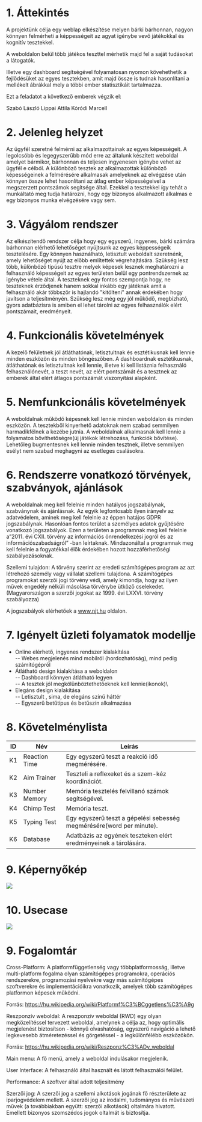 1\. Áttekintés
==============
A projektünk célja egy weblap elkészítése melyen bárki bárhonnan, nagyon könnyen felmérheti a képpességeit az agyat igénybe vevő játékokkal és kognitív tesztekkel.

A weboldalon belül több játékos teszttel mérhetik majd fel a saját tudásokat a látogatók.

Illetve egy dashboard segítségével folyamatosan nyomon kövehethetik a fejlődésüket az egyes tesztekben, amit majd össze is tudnak hasonlítani a mellékelt ábrákkal mely a többi ember statisztikáit tartalmazza.


Ezt a feladatot a következő emberek végzik el:

Szabó László
Lippai Attila
Kóródi Marcell


2\. Jelenleg helyzet
=====================
Az ügyfél szeretné felmérni az alkalmazottainak az egyes képességeit. A legolcsóbb és legegyszerűbb mód erre az általunk készített weboldal amelyet bármikor, bárhonnan és teljesen ingyenesen igénybe
vehet az ügyfél e célból. A különböző tesztek az alkalmazottak különböző képességeinek a felmérésére alkalmasak amelyeknek az elvégzése után könnyen össze lehet hasonlítani az átlag ember képességeivel
a megszerzett pontszámok segítsége által. Ezekkel a tesztekkel így tehát a munkáltató meg tudja határozni, hogy egy bizonyos alkalmazott alkalmas e egy bizonyos munka elvégzésére vagy sem.


3\. Vágyálom rendszer
=====================
Az elkészítendő rendszer célja hogy egy egyszerű, ingyenes, bárki számára bárhonnan elérhető lehetőséget nyújtsunk az egyes képpességeik tesztelésére.
Egy könnyen használható, letisztult weboldalt szeretnénk, amely lehetőséget nyújt az előbb említettek végrehajtására.
Szükség lesz több, különböző típúsú tesztre melyek képesek lesznek meghatározni a felhasználó képességeit az egyes területen belül egy pontrendszernek az igénybe vétele által.
A teszteknek egy fontos szempontja hogy, ne teszteknek érződjenek hanem sokkal inkább egy játéknak amit a felhasználó akár többször is hajlandó "kitölteni" annak érdekében hogy javítson a teljesítményén.
Szükség lesz még egy jól működő, megbízható, gyors adatbázisra is amiben el lehet tárolni  az egyes felhasználók elért pontszámait, eredményeit.

4\. Funkcionális követelmények
============================== 
A kezelő felületnek jól átláthatónak, letisztultnak és esztétikusnak kell lennie minden eszközön és minden böngészőben. A dashboardnak esztétikusnak, átláthatónak és letisztultnak kell lennie, illetve ki kell listáznia felhasználó felhasználónevét, a teszt nevét, az elért pontszámát és a tesztnek az emberek által elért átlagos pontszámát viszonyítási alapként.


5\. Nemfunkcionális követelmények
==============================
A weboldalnak működő képesnek kell lennie minden weboldalon és minden eszközön. A tesztekből kinyerhető adatoknak nem szabad semmilyen harmadikfélnek a kezébe jutnia.
A weboldalnak alkalmasnak kell lennie a folyamatos bővíthetőségre(új játékok létrehozása, funkciók bővítése). Lehetőleg bugmentesnek kell lennie minden tesztnek, illetve semmilyen esélyt nem szabad meghagyni az esetleges csalásokra.


6\. Rendszerre vonatkozó törvények, szabványok, ajánlások
======================
   
A weboldalnak meg kell felelnie minden hatályos jogszabálynak, szabványnak és ajánlásnak. Az egyik legfontosabb ilyen irányelv az adatvédelem, aminek meg kell felelnie az éppen hatájos GDPR jogszabálynak. Hasonlóan fontos terület a személyes adatok gyűjtésére vonatkozó jogszabályok. Ezen a területen a programnak meg kell felelnie a”2011. évi CXII. törvény az információs önrendelkezési jogról és az információszabadságról” -ban leírtaknak. Mindazonáltal a programnak meg kell felelnie a fogyatékkal élők érdekében hozott hozzáférhetőségi szabályozásoknak.

Szellemi tulajdon:
	A törvény szerint az eredeti számítógépes program az azt létrehozó személy vagy vállalat szellemi tulajdona.
	A számítógépes programokat szerzői jogi törvény védi, amely kimondja, hogy az ilyen művek engedély nélküli másolása
  	törvénybe ütköző cselekedet.
    (Magyarországon a szerzői jogokat az 1999. évi LXXVI. törvény szabályozza)

A jogszabályok elérhetőek a www.njt.hu oldalon.


7\. Igényelt üzleti folyamatok modellje
==============================
- Online elérhető, ingyenes rendszer kialakítása\
-- Webes megjelenés mind mobilról (hordozhatóság), mind pedig számítógépről
- Átlátható design kialakítása a weboldalon\
-- Dashboard könnyen átlátható legyen\
-- A tesztek jól megkölünböztethetőeknek kell lennie(ikonok)\
- Elegáns design kialakítása\
-- Letisztult , sima, de elegáns színű háttér\
-- Egyszerű betűtípus és betűszín alkalmazása



8\. Követelménylista
====================

| ID | Név | Leírás |
|----| --- | ------ |
| K1 | Reaction Time | Egy egyszerű teszt a reakció idő megmérésére. |
| K2 | Aim Trainer | Teszteli a reflexeket és a szem-kéz koordinációt. |
| K3 | Number Memory| Memória tesztelés felvillanó számok segítségével. |
| K4 | Chimp Test |	Memória teszt. |
| K5 | Typing Test | Egy egyszerű teszt a gépelési sebesség megmérésére(word per minute). |
| K6 | Database | Adatbázis az egyének teszteken elért eredményeinek a tárolására. |

9\. Képernyőkép
===============

<image src="képernyőterv.jpg">

10\. Usecase
===============

<image src="usecase.jpg">

9\.  Fogalomtár
===============

Cross-Platform: A platformfüggetlenség vagy többplatformosság, illetve multi-platform fogalma olyan számítógépes programokra, operációs rendszerekre, programozási nyelvekre vagy más számítógépes szoftverekre és implementációikra vonatkozik, amelyek több számítógépes platformon képesek működni.

Forrás: https://hu.wikipedia.org/wiki/Platformf%C3%BCggetlens%C3%A9g

Reszponzív weboldal: A reszponzív weboldal (RWD) egy olyan megközelítéssel tervezett weboldal, amelynek a célja az, hogy optimális megjelenést biztosítson - könnyű olvashatóság, egyszerű navigáció a lehető legkevesebb átméretezéssel és görgetéssel - a legkülönfélébb eszközökön.

Forrás: https://hu.wikipedia.org/wiki/Reszponz%C3%ADv_weboldal

Main menu: A fő menü, amely a weboldal indulásakor megjelenik.

User Interface: A felhasználó által használt és látott felhasználói felület.

Performance: A szoftver által adott teljesitmény

Szerzői jog: A szerzői jog a szellemi alkotások jogának fő részterülete az iparjogvédelem mellett.
		A szerzői jog az irodalmi, tudományos és művészeti művek (a továbbiakban együtt: szerzői alkotások) oltalmára hivatott.
		Emellett bizonyos szomszédos jogok oltalmát is biztosítja.
